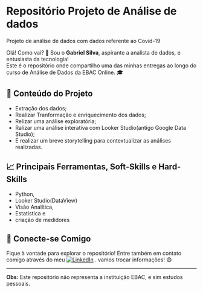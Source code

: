 # Repositório Projeto de Análise de dados
Projeto de análise de dados com dados referente ao Covid-19

Olá! Como vai? 👋 Sou o **Gabriel Silva**, aspirante a analista de dados, e entusiasta da tecnologia!\
Este é o repositório onde compartilho uma das minhas entregas ao longo do curso de Análise de Dados da EBAC Online. :mortar_board:

## 📖 Conteúdo do Projeto

* Extração dos dados;
* Realizar Tranformação e enriquecimento dos dados;
* Relizar uma análise exploratória;
* Ralizar uma análise interativa com Looker Studio(antigo Google Data Studio);
* E realizar um breve storytelling para contextualizar as análises realizadas.

## :chart_with_upwards_trend: Principais Ferramentas, Soft-Skills e Hard-Skills

* Python,
* Looker Studio(DataView)
* Visão Analítica,
* Estatistica e
* criação de medidores 

## 🤝 Conecte-se Comigo

Fique à vontade para explorar o repositório!
Entre também em contato comigo através do meu  [![LinkedIn](https://img.shields.io/badge/LinkedIn-0077B5?style=for-the-badge&logo=linkedin&logoColor=white)](https://www.linkedin.com/in/gabrieljos/)
. vamos trocar informações! 😄

---

**Obs:** Este repositório não representa a instituição EBAC, e sim estudos pessoais.

